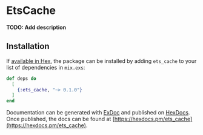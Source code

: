 # EtsCache

**TODO: Add description**

## Installation

If [available in Hex](https://hex.pm/docs/publish), the package can be installed
by adding `ets_cache` to your list of dependencies in `mix.exs`:

```elixir
def deps do
  [
    {:ets_cache, "~> 0.1.0"}
  ]
end
```

Documentation can be generated with [ExDoc](https://github.com/elixir-lang/ex_doc)
and published on [HexDocs](https://hexdocs.pm). Once published, the docs can
be found at [https://hexdocs.pm/ets_cache](https://hexdocs.pm/ets_cache).

